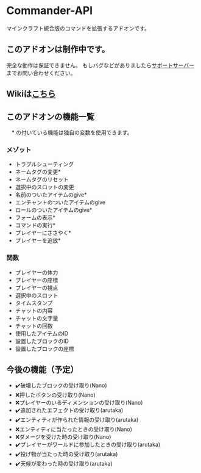 # Commander-API
マインクラフト統合版のコマンドを拡張するアドオンです。

## このアドオンは制作中です。
完全な動作は保証できません。
もしバグなどがありましたら[サポートサーバー](https://discord.gg/QF3n85dr4P)までお問い合わせください。

## Wikiは[こちら](https://github.com/191225/Commander-API/wiki)

## このアドオンの機能一覧
　* の付いている機能は独自の変数を使用できます。
### メゾット
* トラブルシューティング
* ネームタグの変更*
* ネームタグのリセット
* 選択中のスロットの変更
* 名前のついたアイテムのgive*
* エンチャントのついたアイテムのgive
* ロールのついたアイテムのgive*
* フォームの表示*
* コマンドの実行*
* プレイヤーにささやく*
* プレイヤーを追放*
### 関数
* プレイヤーの体力
* プレイヤーの座標
* プレイヤーの視点
* 選択中のスロット
* タイムスタンプ
* チャットの内容
* チャットの文字量
* チャットの回数
* 使用したアイテムのID
* 設置したブロックのID
* 設置したブロックの座標

## 今後の機能（予定）
* ✔️破壊したブロックの受け取り(Nano)
* ❌押したボタンの受け取り(Nano)
* ❌プレイヤーのいるディメンションの受け取り(Nano)
* ✔️追加されたエフェクトの受け取り(arutaka)
* ✔️エンティティが作られた情報の受け取り(arutaka)
* ❌エンティティに当たったときの受け取り(Nano)
* ❌ダメージを受けた時の受け取り(Nano)
* ✔️プレイヤーがワールドに参加したときの受け取り(arutaka)
* ✔️投げ物が当たった時の受け取り(arutaka)
* ✔️天候が変わった時の受け取り(arutaka)
